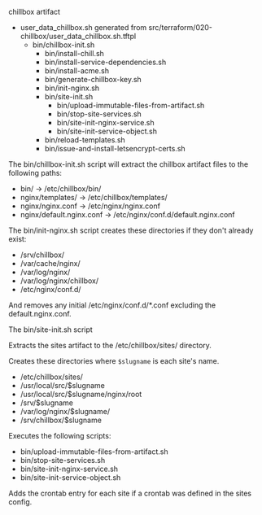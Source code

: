 chillbox artifact 

- user_data_chillbox.sh generated from src/terraform/020-chillbox/user_data_chillbox.sh.tftpl
    - bin/chillbox-init.sh
        - bin/install-chill.sh
        - bin/install-service-dependencies.sh
        - bin/install-acme.sh
        - bin/generate-chillbox-key.sh
        - bin/init-nginx.sh
        - bin/site-init.sh
            - bin/upload-immutable-files-from-artifact.sh
            - bin/stop-site-services.sh
            - bin/site-init-nginx-service.sh
            - bin/site-init-service-object.sh
        - bin/reload-templates.sh
        - bin/issue-and-install-letsencrypt-certs.sh

The bin/chillbox-init.sh script will extract the chillbox artifact files to the following
paths:

- bin/ -> /etc/chillbox/bin/
- nginx/templates/ -> /etc/chillbox/templates/
- nginx/nginx.conf -> /etc/nginx/nginx.conf
- nginx/default.nginx.conf -> /etc/nginx/conf.d/default.nginx.conf

The bin/init-nginx.sh script creates these directories if they don't already
exist:

- /srv/chillbox/
- /var/cache/nginx/
- /var/log/nginx/
- /var/log/nginx/chillbox/
- /etc/nginx/conf.d/

And removes any initial /etc/nginx/conf.d/*.conf excluding the
default.nginx.conf.

The bin/site-init.sh script

Extracts the sites artifact to the /etc/chillbox/sites/ directory.

Creates these directories where `$slugname` is each site's name.

- /etc/chillbox/sites/
- /usr/local/src/$slugname
- /usr/local/src/$slugname/nginx/root
- /srv/$slugname
- /var/log/nginx/$slugname/
- /srv/chillbox/$slugname

Executes the following scripts:

- bin/upload-immutable-files-from-artifact.sh
- bin/stop-site-services.sh
- bin/site-init-nginx-service.sh
- bin/site-init-service-object.sh

Adds the crontab entry for each site if a crontab was defined in the sites
config.

